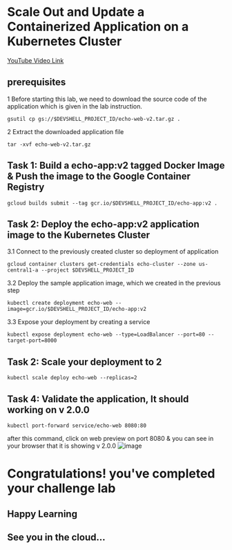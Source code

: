 # Scale Out and Update a Containerized Application on a Kubernetes Cluster

[YouTube Video Link](*)

## prerequisites 

1 Before starting this lab, we need to download the source code of the application which is given in the lab instruction.
```
gsutil cp gs://$DEVSHELL_PROJECT_ID/echo-web-v2.tar.gz .
```
2 Extract the downloaded application file 
```
tar -xvf echo-web-v2.tar.gz
```

## Task 1: Build a echo-app:v2 tagged Docker Image & Push the image to the Google Container Registry
```
gcloud builds submit --tag gcr.io/$DEVSHELL_PROJECT_ID/echo-app:v2 .
```

## Task 2: Deploy the echo-app:v2 application image to the Kubernetes Cluster

3.1 Connect to the previously created cluster so deployment of application
```
gcloud container clusters get-credentials echo-cluster --zone us-central1-a --project $DEVSHELL_PROJECT_ID
```

3.2 Deploy the sample application image, which we created in the previous step
```
kubectl create deployment echo-web --image=gcr.io/$DEVSHELL_PROJECT_ID/echo-app:v2
```
3.3 Expose your deployment by creating a service
```
kubectl expose deployment echo-web --type=LoadBalancer --port=80 --target-port=8000
```
## Task 2: Scale your deployment to 2
```
kubectl scale deploy echo-web --replicas=2
```
## Task 4: Validate the application, It should working on v 2.0.0
```
kubectl port-forward service/echo-web 8080:80
```
after this command, click on web preview on port 8080 & you can see in your browser that it is showing v 2.0.0
![image](https://user-images.githubusercontent.com/104570014/167699321-835f2885-3c0a-49bb-a4cf-0e1d290e5ca3.png)

# Congratulations! you've completed your challenge lab
## Happy Learning
## See you in the cloud...

